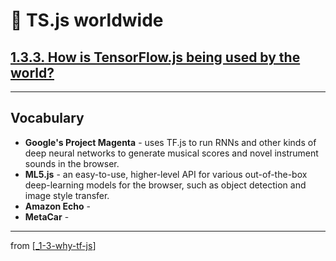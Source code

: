 # 🌱 TS.js worldwide

## [**1.3.3.** How is TensorFlow.js being used by the world?](https://livebook.manning.com/book/deep-learning-with-javascript/chapter-1/168)

---

## **Vocabulary**

- **Google's Project Magenta** - uses TF.js to run RNNs and other kinds of deep neural networks to generate musical scores and novel instrument sounds in the browser.
- **ML5.js** - an easy-to-use, higher-level API for various out-of-the-box deep-learning models for the browser, such as object detection and image style transfer.
- **Amazon Echo** -
- **MetaCar** -

---

from [[_1-3-why-tf-js]]

[//begin]: # "Autogenerated link references for markdown compatibility"
[_1-3-why-tf-js]: _1-3-why-tf-js.md "🌱 Why TF.js?"
[//end]: # "Autogenerated link references"
